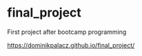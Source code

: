 # final_project
First project after bootcamp programming

https://dominikpalacz.github.io/final_project/
